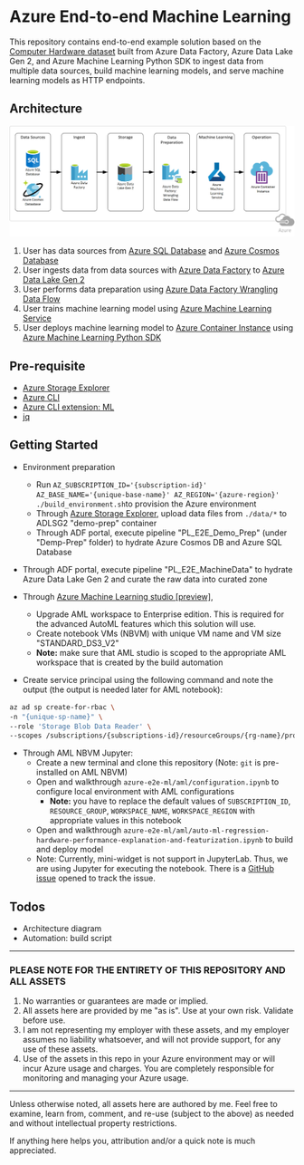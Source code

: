 # Azure End-to-end Machine Learning

This repository contains end-to-end example solution based on the [Computer Hardware dataset](http://archive.ics.uci.edu/ml/datasets/Computer+Hardware) built from Azure Data Factory, Azure Data Lake Gen 2, and Azure Machine Learning Python SDK to ingest data from multiple data sources, build machine learning models, and serve machine learning models as HTTP endpoints.

## Architecture

![Azure End-to-end Machine Learning Deployment Architecture](./doc/architecture.png "Azure End-to-end Machine Learning Deployment Architecture")

1. User has data sources from [Azure SQL Database](https://azure.microsoft.com/en-us/services/sql-database/) and [Azure Cosmos Database](https://azure.microsoft.com/en-us/services/cosmos-db/)
2. User ingests data from data sources with [Azure Data Factory](https://azure.microsoft.com/en-us/services/data-factory/) to [Azure Data Lake Gen 2](https://docs.microsoft.com/en-us/azure/storage/blobs/data-lake-storage-introduction)
3. User performs data preparation using [Azure Data Factory Wrangling Data Flow](https://docs.microsoft.com/en-us/azure/data-factory/wrangling-data-flow-overview)
4. User trains machine learning model using [Azure Machine Learning Service](https://azure.microsoft.com/en-us/services/machine-learning/)
5. User deploys machine learning model to [Azure Container Instance](https://azure.microsoft.com/en-us/services/container-instances/) using [Azure Machine Learning Python SDK](https://docs.microsoft.com/en-us/python/api/overview/azure/ml/intro?view=azure-ml-py)

## Pre-requisite

- [Azure Storage Explorer](https://azure.microsoft.com/en-us/features/storage-explorer/)
- [Azure CLI](https://docs.microsoft.com/en-us/cli/azure/install-azure-cli?view=azure-cli-latest)
- [Azure CLI extension: ML](https://docs.microsoft.com/en-us/azure/machine-learning/service/reference-azure-machine-learning-cli)
- [jq](https://stedolan.github.io/jq/download/)

## Getting Started

- Environment preparation
  - Run `AZ_SUBSCRIPTION_ID='{subscription-id}' AZ_BASE_NAME='{unique-base-name}' AZ_REGION='{azure-region}' ./build_environment.sh`to provision the Azure environment
  - Through [Azure Storage Explorer](https://azure.microsoft.com/en-us/features/storage-explorer/), upload data files from `./data/*` to ADLSG2 "demo-prep" container
  - Through ADF portal, execute pipeline "PL_E2E_Demo_Prep" (under "Demp-Prep" folder) to hydrate Azure Cosmos DB and Azure SQL Database

- Through ADF portal, execute pipeline "PL_E2E_MachineData" to hydrate Azure Data Lake Gen 2 and curate the raw data into curated zone
- Through [Azure Machine Learning studio [preview]](https://ml.azure.com),
  - Upgrade AML workspace to Enterprise edition. This is required for the advanced AutoML features which this solution will use.
  - Create notebook VMs (NBVM) with unique VM name and VM size "STANDARD_DS3_V2"
  - **Note:** make sure that AML studio is scoped to the appropriate AML workspace that is created by the build automation
- Create service principal using the following command and note the output (the output is needed later for AML notebook):

```bash
az ad sp create-for-rbac \
-n "{unique-sp-name}" \
--role 'Storage Blob Data Reader' \
--scopes /subscriptions/{subscriptions-id}/resourceGroups/{rg-name}/providers/Microsoft.Storage/storageAccounts/{adlsg2-name}
```

- Through AML NBVM Jupyter:
  - Create a new terminal and clone this repository (Note: `git` is pre-installed on AML NBVM)
  - Open and walkthrough `azure-e2e-ml/aml/configuration.ipynb` to configure local environment with AML configurations
    - **Note:** you have to replace the default values of `SUBSCRIPTION_ID`, `RESOURCE_GROUP`, `WORKSPACE_NAME`, `WORKSPACE_REGION` with appropriate values in this notebook
  - Open and walkthrough `azure-e2e-ml/aml/auto-ml-regression-hardware-performance-explanation-and-featurization.ipynb` to build and deploy model
  - Note: Currently, mini-widget is not support in JupyterLab. Thus, we are using Jupyter for executing the notebook. There is a [GitHub issue](https://github.com/Azure/MachineLearningNotebooks/issues/666) opened to track the issue.

## Todos

- Architecture diagram
- Automation: build script

---

### PLEASE NOTE FOR THE ENTIRETY OF THIS REPOSITORY AND ALL ASSETS

1. No warranties or guarantees are made or implied.
2. All assets here are provided by me "as is". Use at your own risk. Validate before use.
3. I am not representing my employer with these assets, and my employer assumes no liability whatsoever, and will not provide support, for any use of these assets.
4. Use of the assets in this repo in your Azure environment may or will incur Azure usage and charges. You are completely responsible for monitoring and managing your Azure usage.

---

Unless otherwise noted, all assets here are authored by me. Feel free to examine, learn from, comment, and re-use (subject to the above) as needed and without intellectual property restrictions.

If anything here helps you, attribution and/or a quick note is much appreciated.
